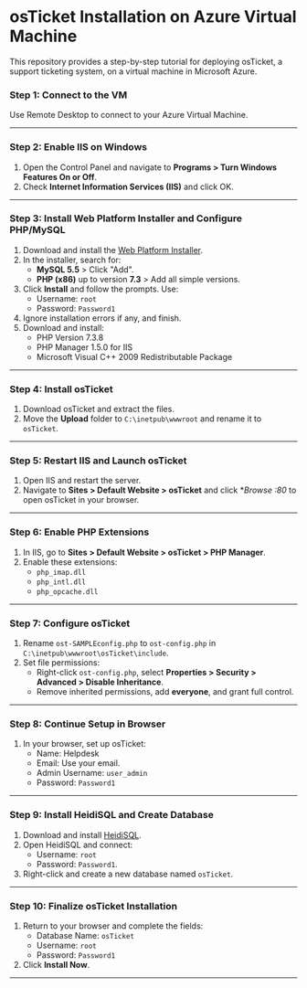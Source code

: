 # osTicket Installation on Azure Virtual Machine

This repository provides a step-by-step tutorial for deploying osTicket, a support ticketing system, on a virtual machine in Microsoft Azure.

### Step 1: Connect to the VM  
Use Remote Desktop to connect to your Azure Virtual Machine.  

---

### Step 2: Enable IIS on Windows  
1. Open the Control Panel and navigate to **Programs > Turn Windows Features On or Off**.  
2. Check **Internet Information Services (IIS)** and click OK.  

---

### Step 3: Install Web Platform Installer and Configure PHP/MySQL  
1. Download and install the [Web Platform Installer](https://www.microsoft.com/web/downloads/platform.aspx).  
2. In the installer, search for:  
   - **MySQL 5.5** > Click "Add".  
   - **PHP (x86)** up to version **7.3** > Add all simple versions.  
3. Click **Install** and follow the prompts. Use:  
   - Username: `root`  
   - Password: `Password1`  
4. Ignore installation errors if any, and finish.  
5. Download and install:  
   - PHP Version 7.3.8  
   - PHP Manager 1.5.0 for IIS  
   - Microsoft Visual C++ 2009 Redistributable Package  

---

### Step 4: Install osTicket  
1. Download osTicket and extract the files.  
2. Move the **Upload** folder to `C:\inetpub\wwwroot` and rename it to `osTicket`.  

---

### Step 5: Restart IIS and Launch osTicket  
1. Open IIS and restart the server.  
2. Navigate to **Sites > Default Website > osTicket** and click **Browse *:80** to open osTicket in your browser.  

---

### Step 6: Enable PHP Extensions  
1. In IIS, go to **Sites > Default Website > osTicket > PHP Manager**.  
2. Enable these extensions:  
   - `php_imap.dll`  
   - `php_intl.dll`  
   - `php_opcache.dll`  

---

### Step 7: Configure osTicket  
1. Rename `ost-SAMPLEconfig.php` to `ost-config.php` in `C:\inetpub\wwwroot\osTicket\include`.  
2. Set file permissions:  
   - Right-click `ost-config.php`, select **Properties > Security > Advanced > Disable Inheritance**.  
   - Remove inherited permissions, add **everyone**, and grant full control.  

---

### Step 8: Continue Setup in Browser  
1. In your browser, set up osTicket:  
   - Name: Helpdesk  
   - Email: Use your email.  
   - Admin Username: `user_admin`  
   - Password: `Password1`  

---

### Step 9: Install HeidiSQL and Create Database  
1. Download and install [HeidiSQL](https://www.heidisql.com/).  
2. Open HeidiSQL and connect:  
   - Username: `root`  
   - Password: `Password1`.  
3. Right-click and create a new database named `osTicket`.  

---

### Step 10: Finalize osTicket Installation  
1. Return to your browser and complete the fields:  
   - Database Name: `osTicket`  
   - Username: `root`  
   - Password: `Password1`  
2. Click **Install Now**.  

---

